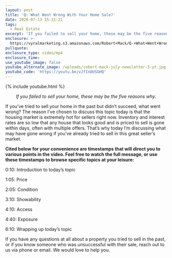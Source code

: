 ```yaml
---
layout: post
title: 'Q: What Went Wrong With Your Home Sale?'
date: 2020-07-13 15:31:21
tags:
  - Real Estate
excerpt: 'If you failed to sell your home, these may be the five reasons why.'
enclosure: >-
  https://vyralmarketing.s3.amazonaws.com/Robert+Mack/Q-+What+Went+Wrong+With+Your+Home+Sale_.mp4
pullquote:
enclosure_type: video/mp4
enclosure_time:
use_youtube_image: false
youtube_alternate_image: /uploads/robert-mack-july-newsletter-3-yt.jpg
youtube_code: 'https://youtu.be/vJfInDUSGHQ'
---
```


{% include youtube.html %}

<p style="text-align: center;"><em>If you failed to sell your home, these may be the five reasons why.</em></p>

If you’ve tried to sell your home in the past but didn’t succeed, what went wrong? The reason I’ve chosen to discuss this topic today is that the housing market is extremely hot for sellers right now. Inventory and interest rates are so low that any house that looks good and is priced to sell is gone within days, often with multiple offers. That’s why today I’m discussing what may have gone wrong if you’ve already tried to sell in this great seller’s market.&nbsp;

**Cited below for your convenience are timestamps that will direct you to various points in the video. Feel free to watch the full message, or use these timestamps to browse specific topics at your leisure:&nbsp;**

0:10: Introduction to today’s topic

1:05: Price

2:05: Condition

3:10: Showability

4:10: Access

4:40: Exposure

6:10: Wrapping up today’s topic

If you have any questions at all about a property you tried to sell in the past, or if you know someone who was unsuccessful with their sale, reach out to us via phone or email. We would love to help you.